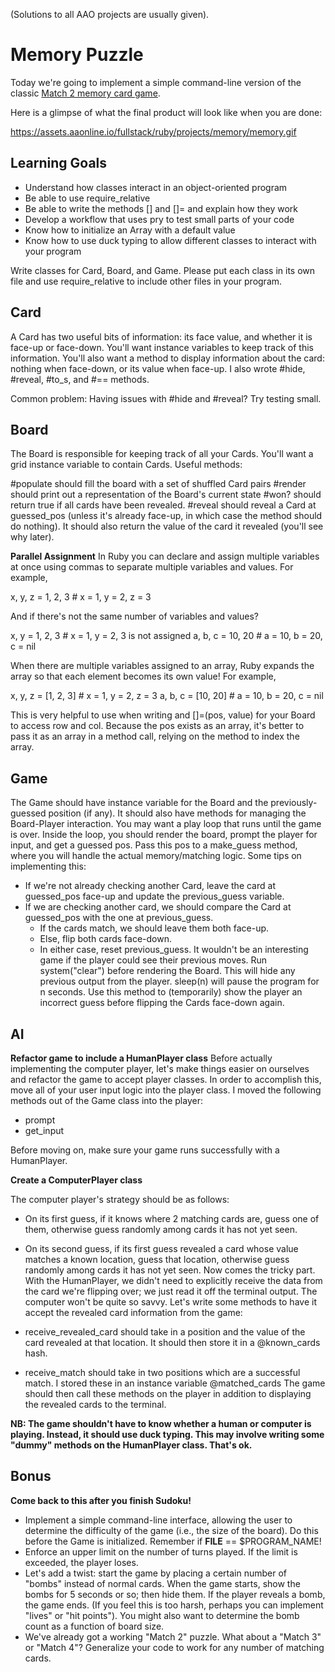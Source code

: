 (Solutions to all AAO projects are usually given).

# Memory Puzzle

Today we're going to implement a simple command-line version of the classic [Match 2 memory card game](http://mypuzzle.org/find-the-pair).

Here is a glimpse of what the final product will look like when you are done:

https://assets.aaonline.io/fullstack/ruby/projects/memory/memory.gif

## Learning Goals
* Understand how classes interact in an object-oriented program
* Be able to use require_relative
* Be able to write the methods [] and []= and explain how they work
* Develop a workflow that uses pry to test small parts of your code
* Know how to initialize an Array with a default value
* Know how to use duck typing to allow different classes to interact with your program

Write classes for Card, Board, and Game. Please put each class in its own file and use require_relative to include other files in your program.

## Card
A Card has two useful bits of information: its face value, and whether it is face-up or face-down. You'll want instance variables to keep track of this information. You'll also want a method to display information about the card: nothing when face-down, or its value when face-up. I also wrote #hide, #reveal, #to_s, and #== methods.

Common problem: Having issues with #hide and #reveal? Try testing small.

## Board
The Board is responsible for keeping track of all your Cards. You'll want a grid instance variable to contain Cards. Useful methods:

#populate should fill the board with a set of shuffled Card pairs
#render should print out a representation of the Board's current state
#won? should return true if all cards have been revealed.
#reveal should reveal a Card at guessed_pos (unless it's already face-up, in which case the method should do nothing). It should also return the value of the card it revealed (you'll see why later).

**Parallel Assignment**
In Ruby you can declare and assign multiple variables at once using commas to separate multiple variables and values. For example,

x, y, z = 1, 2, 3 # x = 1, y = 2, z = 3

And if there's not the same number of variables and values?

x, y = 1, 2, 3 # x = 1, y = 2, 3 is not assigned
a, b, c = 10, 20 # a = 10, b = 20, c = nil

When there are multiple variables assigned to an array, Ruby expands the array so that each element becomes its own value! For example,

x, y, z = [1, 2, 3] # x = 1, y = 2, z = 3
a, b, c = [10, 20] # a = 10, b = 20, c = nil

This is very helpful to use when writing [](pos) and []=(pos, value) for your Board to access row and col. Because the pos exists as an array, it's better to pass it as an array in a method call, relying on the method to index the array.

## Game
The Game should have instance variable for the Board and the previously-guessed position (if any). It should also have methods for managing the Board-Player interaction. You may want a play loop that runs until the game is over. Inside the loop, you should render the board, prompt the player for input, and get a guessed pos. Pass this pos to a make_guess method, where you will handle the actual memory/matching logic. Some tips on implementing this:

* If we're not already checking another Card, leave the card at guessed_pos face-up and update the previous_guess variable.
* If we are checking another card, we should compare the Card at guessed_pos with the one at previous_guess.
  * If the cards match, we should leave them both face-up.
  * Else, flip both cards face-down.
  * In either case, reset previous_guess.
It wouldn't be an interesting game if the player could see their previous moves. Run system("clear") before rendering the Board. This will hide any previous output from the player. sleep(n) will pause the program for n seconds. Use this method to (temporarily) show the player an incorrect guess before flipping the Cards face-down again.

## AI
**Refactor game to include a HumanPlayer class**
Before actually implementing the computer player, let's make things easier on ourselves and refactor the game to accept player classes. In order to accomplish this, move all of your user input logic into the player class. I moved the following methods out of the Game class into the player:

* prompt
* get_input

Before moving on, make sure your game runs successfully with a HumanPlayer.

**Create a ComputerPlayer class**

The computer player's strategy should be as follows:

* On its first guess, if it knows where 2 matching cards are, guess one of them, otherwise guess randomly among cards it has not yet seen.
* On its second guess, if its first guess revealed a card whose value matches a known location, guess that location, otherwise guess randomly among cards it has not yet seen.
Now comes the tricky part. With the HumanPlayer, we didn't need to explicitly receive the data from the card we're flipping over; we just read it off the terminal output. The computer won't be quite so savvy. Let's write some methods to have it accept the revealed card information from the game:

* receive_revealed_card should take in a position and the value of the card revealed at that location. It should then store it in a @known_cards hash.
* receive_match should take in two positions which are a successful match. I stored these in an instance variable @matched_cards
The game should then call these methods on the player in addition to displaying the revealed cards to the terminal.

**NB: The game shouldn't have to know whether a human or computer is playing. Instead, it should use duck typing. This may involve writing some "dummy" methods on the HumanPlayer class. That's ok.**

## Bonus
**Come back to this after you finish Sudoku!**

* Implement a simple command-line interface, allowing the user to determine the difficulty of the game (i.e., the size of the board). Do this before the Game is initialized. Remember if __FILE__ == $PROGRAM_NAME!
* Enforce an upper limit on the number of turns played. If the limit is exceeded, the player loses.
* Let's add a twist: start the game by placing a certain number of "bombs" instead of normal cards. When the game starts, show the bombs for 5 seconds or so; then hide them. If the player reveals a bomb, the game ends. (If you feel this is too harsh, perhaps you can implement "lives" or "hit points"). You might also want to determine the bomb count as a function of board size.
* We've already got a working "Match 2" puzzle. What about a "Match 3" or "Match 4"? Generalize your code to work for any number of matching cards.
